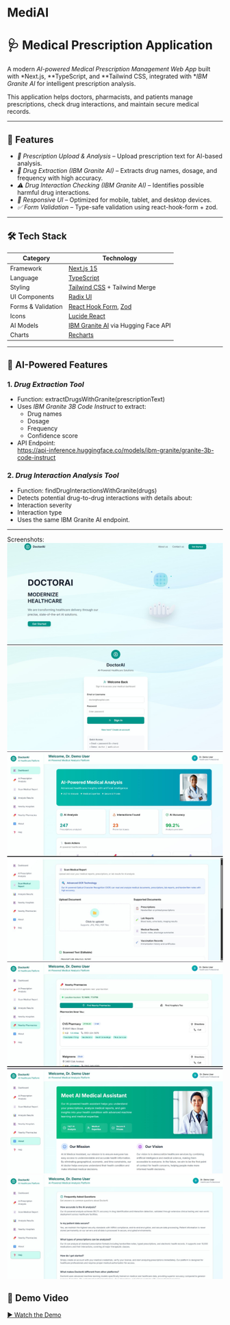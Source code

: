 # MediAI
# 🩺 Medical Prescription Application

A modern *AI-powered Medical Prescription Management Web App* built with *Next.js, **TypeScript, and **Tailwind CSS, integrated with **IBM Granite AI* for intelligent prescription analysis.  

This application helps doctors, pharmacists, and patients manage prescriptions, check drug interactions, and maintain secure medical records.

---

## 🚀 Features

- *📄 Prescription Upload & Analysis* – Upload prescription text for AI-based analysis.  
- *💊 Drug Extraction (IBM Granite AI)* – Extracts drug names, dosage, and frequency with high accuracy.  
- *⚠ Drug Interaction Checking (IBM Granite AI)* – Identifies possible harmful drug interactions.  
- *📱 Responsive UI* – Optimized for mobile, tablet, and desktop devices.   
- *✅ Form Validation* – Type-safe validation using react-hook-form + zod.  

---

## 🛠 Tech Stack

| Category          | Technology |
|-------------------|------------|
| Framework         | [Next.js 15](https://nextjs.org/) |
| Language          | [TypeScript](https://www.typescriptlang.org/) |
| Styling           | [Tailwind CSS](https://tailwindcss.com/) + Tailwind Merge |
| UI Components     | [Radix UI](https://www.radix-ui.com/) |
| Forms & Validation| [React Hook Form](https://react-hook-form.com/), [Zod](https://zod.dev/) |
| Icons             | [Lucide React](https://lucide.dev/) |
| AI Models         | [IBM Granite AI](https://huggingface.co/ibm-granite) via Hugging Face API |
| Charts            | [Recharts](https://recharts.org/) |

---

## 🤖 AI-Powered Features

### 1. *Drug Extraction Tool*
- Function: extractDrugsWithGranite(prescriptionText)
- Uses *IBM Granite 3B Code Instruct* to extract:
  - Drug names
  - Dosage
  - Frequency
  - Confidence score  
- API Endpoint:  
https://api-inference.huggingface.co/models/ibm-granite/granite-3b-code-instruct


### 2. *Drug Interaction Analysis Tool*
- Function: findDrugInteractionsWithGranite(drugs)
- Detects potential drug-to-drug interactions with details about:
- Interaction severity
- Interaction type
- Uses the same IBM Granite AI endpoint.

---
Screenshots:
![Alt text](https://github.com/namrathackolur/MediAI/blob/c7fe378244934d4ac2acb9df096f826a36398134/1.jpg)
![Alt text](https://github.com/namrathackolur/MediAI/blob/c7fe378244934d4ac2acb9df096f826a36398134/2.jpg)
![Alt text](https://github.com/namrathackolur/MediAI/blob/c7fe378244934d4ac2acb9df096f826a36398134/3.jpg)
![Alt text](https://github.com/namrathackolur/MediAI/blob/c7fe378244934d4ac2acb9df096f826a36398134/4.jpg)
![Alt text](https://github.com/namrathackolur/MediAI/blob/c7fe378244934d4ac2acb9df096f826a36398134/5.jpg)
![Alt text](https://github.com/namrathackolur/MediAI/blob/c7fe378244934d4ac2acb9df096f826a36398134/6.jpg)
![Alt text](https://github.com/namrathackolur/MediAI/blob/c7fe378244934d4ac2acb9df096f826a36398134/7.jpg)

## 🎥 Demo Video
[▶ Watch the Demo](assets/demo.mp4)


